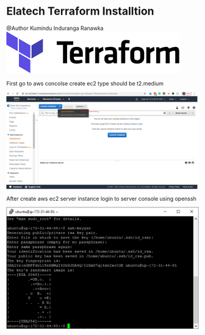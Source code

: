 # Elatech Terraform Installtion
@Author Kumindu Induranga Ranawka
![Terraform Image 1](https://github.com/CloudAndContainer/Projects/blob/master/Screen%20Shots/download.png)

First go to aws concolse create ec2 type should be t2.medium  

![Terraform Image 2](https://github.com/CloudAndContainer/Projects/blob/master/Screen%20Shots/Image-01.png)


After create aws ec2 server instance login to server console using openssh 

![Terraform Image 3](https://github.com/CloudAndContainer/Projects/blob/master/Screen%20Shots/ssh.PNG)

